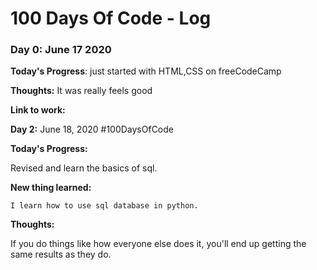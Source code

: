 # 100 Days Of Code - Log

### Day 0: June 17 2020

**Today's Progress**: just started with HTML,CSS on freeCodeCamp

**Thoughts:** It was really feels good

**Link to work:** 



**Day 2:** June 18, 2020 #100DaysOfCode 

**Today's Progress:**

   Revised and learn the basics of sql.
   
 **New thing learned:**
 
    I learn how to use sql database in python. 
    
**Thoughts:**

   If you do things like how everyone else does it, you'll end up getting the same results as they do.
   
